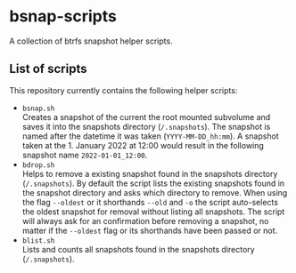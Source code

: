 # bsnap-scripts
A collection of btrfs snapshot helper scripts.

## List of scripts

This repository currently contains the following helper scripts:
* `bsnap.sh`<br>
  Creates a snapshot of the current the root mounted subvolume and saves it into the snapshots directory (`/.snapshots`).
  The snapshot is named after the datetime it was taken (`YYYY-MM-DD_hh:mm`).  A snapshot taken at the 1. January 2022 at 12:00 would 
  result in the following snapshot name `2022-01-01_12:00`.
* `bdrop.sh`<br>
  Helps to remove a existing snapshot found in the snapshots directory (`/.snapshots`). By default the script lists the existing snapshots 
  found in the snapshot directory and asks which directory to remove. When using the flag `--oldest` or it shorthands `--old` and `-o` 
  the script auto-selects the oldest snapshot for removal without listing all snapshots. The script will always ask for an confirmation 
  before removing a snapshot, no matter if the `--oldest` flag or its shorthands have been passed or not.
* `blist.sh`<br>
  Lists and counts all snapshots found in the snapshots directory (`/.snapshots`). 